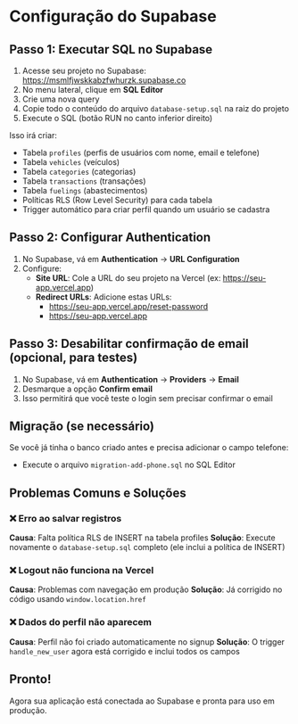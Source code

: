 # Configuração do Supabase

## Passo 1: Executar SQL no Supabase

1. Acesse seu projeto no Supabase: https://msmlfjwskkabzfwhurzk.supabase.co
2. No menu lateral, clique em **SQL Editor**
3. Crie uma nova query
4. Copie todo o conteúdo do arquivo `database-setup.sql` na raiz do projeto
5. Execute o SQL (botão RUN no canto inferior direito)

Isso irá criar:
- Tabela `profiles` (perfis de usuários com nome, email e telefone)
- Tabela `vehicles` (veículos)
- Tabela `categories` (categorias)
- Tabela `transactions` (transações)
- Tabela `fuelings` (abastecimentos)
- Políticas RLS (Row Level Security) para cada tabela
- Trigger automático para criar perfil quando um usuário se cadastra

## Passo 2: Configurar Authentication

1. No Supabase, vá em **Authentication** → **URL Configuration**
2. Configure:
   - **Site URL**: Cole a URL do seu projeto na Vercel (ex: https://seu-app.vercel.app)
   - **Redirect URLs**: Adicione estas URLs:
     - https://seu-app.vercel.app/reset-password
     - https://seu-app.vercel.app

## Passo 3: Desabilitar confirmação de email (opcional, para testes)

1. No Supabase, vá em **Authentication** → **Providers** → **Email**
2. Desmarque a opção **Confirm email**
3. Isso permitirá que você teste o login sem precisar confirmar o email

## Migração (se necessário)

Se você já tinha o banco criado antes e precisa adicionar o campo telefone:
- Execute o arquivo `migration-add-phone.sql` no SQL Editor

## Problemas Comuns e Soluções

### ❌ Erro ao salvar registros
**Causa**: Falta política RLS de INSERT na tabela profiles
**Solução**: Execute novamente o `database-setup.sql` completo (ele inclui a política de INSERT)

### ❌ Logout não funciona na Vercel
**Causa**: Problemas com navegação em produção
**Solução**: Já corrigido no código usando `window.location.href`

### ❌ Dados do perfil não aparecem
**Causa**: Perfil não foi criado automaticamente no signup
**Solução**: O trigger `handle_new_user` agora está corrigido e inclui todos os campos

## Pronto!

Agora sua aplicação está conectada ao Supabase e pronta para uso em produção.